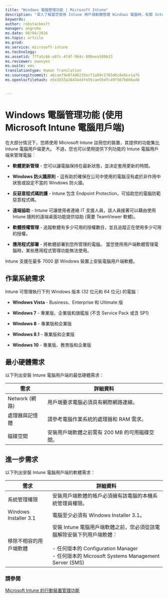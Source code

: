 ```yaml
---
title: "Windows 電腦管理功能 | Microsoft Intune"
description: "深入了解當您使用 Intune 用戶端軟體管理 Windows 電腦時，有關 Intune 的功能。"
keywords: 
author: robstackmsft
manager: angrobe
ms.date: 08/04/2016
ms.topic: article
ms.prod: 
ms.service: microsoft-intune
ms.technology: 
ms.assetid: 77fa5c66-a87c-47df-964c-800eea509b33
ms.reviewer: owenyen
ms.suite: ems
translationtype: Human Translation
ms.sourcegitcommit: a6caef9e0f4d6235ecf1a89c1765d6c8e6ce1a7b
ms.openlocfilehash: e5e3833a38434d4fe55cae554fc49f567b606ad8


---
```


# Windows 電腦管理功能 (使用 Microsoft Intune 電腦用戶端)
在大部分情況下，您將使用 Microsoft Intune 註冊您的裝置，其提供的功能集比 Intune 電腦用戶端更大。 不過，您也可以使用提供下列功能的 Intune 電腦用戶端來管理電腦︰

-   **軟體更新管理** - 您可以讓電腦保持在最新狀態，並決定套用更新的時間。

-   **Windows 防火牆原則** - 這有助於確保在公司中使用的電腦沒有處於非作用中狀態或設定不當的 Windows 防火牆。

-   **反惡意程式碼防護** - Intune 包含 Endpoint Protection，可協助您的電腦防範惡意程式碼。

-   **遠端協助** - Intune 可讓使用者連絡 IT 支援人員，該人員接著可以藉由使用 Intune 隨附的遠端桌面功能提供協助 (需要 TeamViewer 軟體)。

-   **軟體授權管理** - 追蹤軟體有多少可用的授權數目，並且追蹤正在使用多少可用的授權。
-   **應用程式部署** - 將軟體部署到您所管理的電腦。 當您使用用戶端軟體管理電腦時，某些應用程式管理功能無法使用。


Intune 支援在最多 7000 部 Windows 裝置上安裝電腦用戶端軟體。

## 作業系統需求
Intune 可管理執行下列 Windows 版本 (32 位元和 64 位元) 的電腦︰


-   **Windows Vista** - Business、Enterprise 和 Ultimate 版

-   **Windows 7** - 專業版、企業版和旗艦版 (不含 Service Pack 或含 SP1)

-   **Windows 8** - 專業版和企業版

-   **Windows 8.1** - 專業版和企業版

- **Windows 10** - 專業版、教育版和企業版


## 最小硬體需求
以下列出安裝 Intune 電腦用戶端的最低硬體需求：

|需求|詳細資料|
|---------------|--------------------|
|Network (網路)|用戶端要求電腦必須具有網際網路連線。|
|處理器與記憶體|請參考電腦作業系統的處理器和 RAM 需求。|
|磁碟空間|安裝用戶端軟體之前需有 200 MB 的可用磁碟空間。|

## 進一步需求
以下列出安裝 Intune 電腦用戶端的軟體需求：

|需求|詳細資料|
|---------------|--------------------|
|系統管理權限|安裝用戶端軟體的帳戶必須擁有該電腦的本機系統管理員權限。|
|Windows Installer 3.1|電腦至少必須有 Windows Installer 3.1。|
|移除不相容的用戶端軟體|安裝 Intune 電腦用戶端軟體之前，您必須從該電腦解除安裝下列用戶端軟體：<br /><br />-   任何版本的 Configuration Manager<br />-   任何版本的 Microsoft Systems Management Server (SMS)|

### 請參閱
[Microsoft Intune 的行動裝置管理功能](./mobile-device-management-capabilities-in-microsoft-intune.md)



<!--HONumber=Aug16_HO3-->


